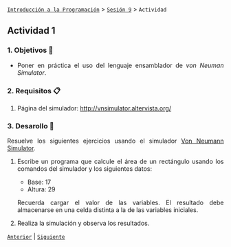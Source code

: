 [`Introducción a la Programación`](../README.md) > [`Sesión 9`](../README.md) > `Actividad`

## Actividad 1

<div style="text-align: justify;">

### 1. Objetivos :dart:

- Poner en práctica el uso del lenguaje ensamblador de *von Neuman Simulator*.

### 2. Requisitos :clipboard:

1. Página del simulador: http://vnsimulator.altervista.org/


### 3. Desarollo :rocket:

Resuelve los siguientes ejercicios usando el simulador [Von Neumann Simulator](http://vnsimulator.altervista.org/).

1. Escribe un programa que calcule el área de un rectángulo usando los comandos del simulador y los siguientes datos:

   - Base: 17
   - Altura: 29

   Recuerda cargar el valor de las variables. El resultado debe almacenarse en una celda distinta a la de las variables iniciales.

2. Realiza la simulación y observa los resultados.

[`Anterior`](../README.md#3-actividad-memo) | [`Siguiente`](../README.md#3-actividad-memo)
